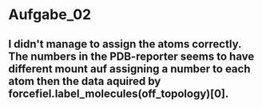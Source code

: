 # Aufgabe_02
## I didn't manage to assign the atoms correctly. The numbers in the PDB-reporter seems to have different mount auf assigning a number to each atom then the data aquired by forcefiel.label_molecules(off_topology)[0].

